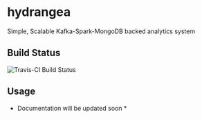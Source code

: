 # hydrangea
Simple, Scalable Kafka-Spark-MongoDB backed analytics system

## Build Status
![Travis-CI Build Status](https://travis-ci.org/caffinc/hydrangea.svg?branch=master)

## Usage
* Documentation will be updated soon *

